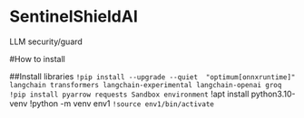 # SentinelShieldAI
LLM security/guard

#How to install

##Install libraries
``
!pip install --upgrade --quiet  "optimum[onnxruntime]" langchain transformers langchain-experimental langchain-openai groq
!pip install pyarrow requests
Sandbox environment
``
!apt install python3.10-venv
!python -m venv env1
``
!source env1/bin/activate
``
